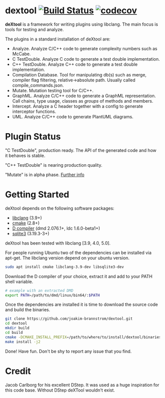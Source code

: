 # dextool [![Build Status](https://travis-ci.org/joakim-brannstrom/dextool.svg?branch=master)](https://travis-ci.org/joakim-brannstrom/dextool) [![codecov](https://codecov.io/gh/joakim-brannstrom/dextool/branch/master/graph/badge.svg)](https://codecov.io/gh/joakim-brannstrom/dextool)

**deXtool** is a framework for writing plugins using libclang. The main focus
is tools for testing and analyze.

The plugins in a standard installation of deXtool are:
 - Analyze. Analyze C/C++ code to generate complexity numbers such as McCabe.
 - C TestDouble. Analyze C code to generate a test double implementation.
 - C++ TestDouble. Analyze C++ code to generate a test double implementation.
 - Compilation Database. Tool for manipulating db(s) such as merge, compiler
   flag filtering, relative->absolute path.
   Usually called compile_commands.json.
 - Mutate. Mutation testing tool for C/C++.
 - GraphML. Analyze C/C++ code to generate a GraphML representation.
   Call chains, type usage, classes as _groups_ of methods and members.
 - Intercept. Analyze a C header together with a config to generate interceptor
   functions.
 - UML. Analyze C/C++ code to generate PlantUML diagrams.

# Plugin Status

"C TestDouble", production ready.
The API of the generated code and how it behaves is stable.

"C++ TestDouble" is nearing production quality.

"Mutate" is in alpha phase. [Further info](plugin/mutate/README.md)

# Getting Started

deXtool depends on the following software packages:

 * [libclang](http://releases.llvm.org/download.html) (3.9+)
 * [cmake](https://cmake.org/download) (2.8+)
 * [D compiler](https://dlang.org/download.html) (dmd 2.076.1+, ldc 1.6.0-beta1+)
 * [sqlite3](https://sqlite.org/download.html) (3.19.3-3+)

deXtool has been tested with libclang [3.9, 4.0, 5.0].

For people running Ubuntu two of the dependencies can be installed via apt-get.
The libclang version depend on your ubuntu version.
```sh
sudo apt install cmake libclang-3.9-dev libsqlite3-dev
```

Download the D compiler of your choice, extract it and add to your PATH shell
variable.
```sh
# example with an extracted DMD
export PATH=/path/to/dmd/linux/bin64/:$PATH
```

Once the dependencies are installed it is time to download the source code and
build the binaries.
```sh
git clone https://github.com/joakim-brannstrom/dextool.git
cd dextool
mkdir build
cd build
cmake -DCMAKE_INSTALL_PREFIX=/path/to/where/to/install/dextool/binaries ..
make install -j2
```

Done! Have fun.
Don't be shy to report any issue that you find.

# Credit
Jacob Carlborg for his excellent DStep. It was used as a huge inspiration for
this code base. Without DStep deXTool wouldn't exist.
